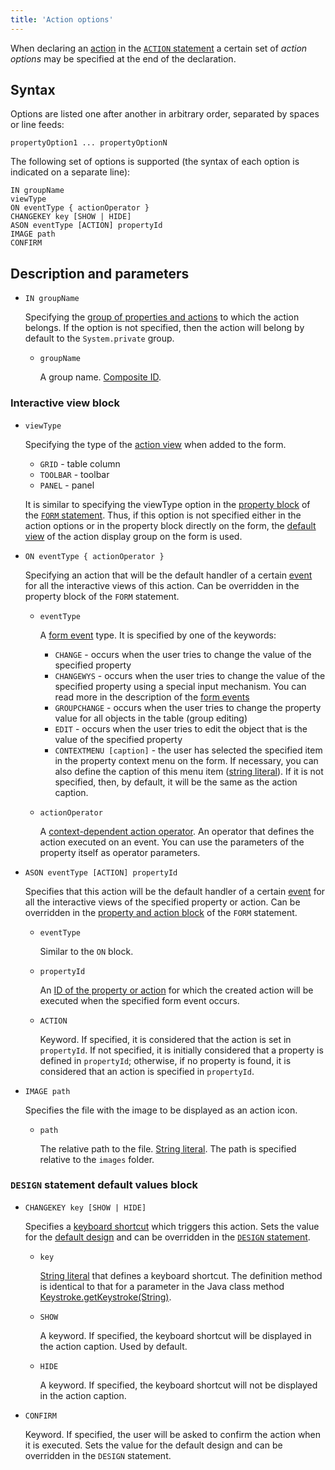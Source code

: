 ```yaml
---
title: 'Action options'
---
```


When declaring an [action](Actions.md) in the [`ACTION` statement](ACTION_instruction.md) a certain set of *action options* may be specified at the end of the declaration. 

## Syntax

Options are listed one after another in arbitrary order, separated by spaces or line feeds:

    propertyOption1 ... propertyOptionN

The following set of options is supported (the syntax of each option is indicated on a separate line):

    IN groupName
    viewType
    ON eventType { actionOperator }
    CHANGEKEY key [SHOW | HIDE]
    ASON eventType [ACTION] propertyId
    IMAGE path
    CONFIRM

## Description and parameters

- `IN groupName`

    Specifying the [group of properties and actions](Groups_of_properties_and_actions.md) to which the action belongs. If the option is not specified, then the action will belong by default to the `System.private` group.

    - `groupName`
    
        A group name. [Composite ID](IDs.md#cid-broken).

### Interactive view block

- `viewType`

    Specifying the type of the [action view](Interactive_view.md#property) when added to the form.

    - `GRID` - table column
    - `TOOLBAR` - toolbar
    - `PANEL` - panel

  It is similar to specifying the viewType option in the [property block](Properties_and_actions_block.md) of the [`FORM` statement](FORM_instruction.md). Thus, if this option is not specified either in the action options or in the property block directly on the form, the [default view](Interactive_view.md#property) of the action display group on the form is used.

- `ON eventType { actionOperator }`

    Specifying an action that will be the default handler of a certain [event](Form_events.md) for all the interactive views of this action. Can be overridden in the property block of the `FORM` statement.

    - `eventType`

        A [form event](Form_events.md) type. It is specified by one of the keywords:

        - `CHANGE` - occurs when the user tries to change the value of the specified property
        - `CHANGEWYS` - occurs when the user tries to change the value of the specified property using a special input mechanism. You can read more in the description of the [form events](Form_events.md) 
        - `GROUPCHANGE` - occurs when the user tries to change the property value for all objects in the table (group editing)
        - `EDIT` - occurs when the user tries to edit the object that is the value of the specified property
        - `CONTEXTMENU [caption]` - the user has selected the specified item in the property context menu on the form. If necessary, you can also define the caption of this menu item ([string literal](Literals.md#strliteral-broken)). If it is not specified, then, by default, it will be the same as the action caption.

    - `actionOperator`

        A [context-dependent action operator](Action_operator.md#contextdependent). An operator that defines the action executed on an event. You can use the parameters of the property itself as operator parameters.

- `ASON eventType [ACTION] propertyId`

    Specifies that this action will be the default handler of a certain [event](Form_events.md) for all the interactive views of the specified property or action. Can be overridden in the [property and action block](Properties_and_actions_block.md) of the `FORM` statement. 

    - `eventType`

        Similar to the `ON` block.

    - `propertyId`

        An [ID of the property or action](IDs.md#propertyid-broken) for which the created action will be executed when the specified form event occurs.

    - `ACTION`

        Keyword. If specified, it is considered that the action is set in `propertyId`. If not specified, it is initially considered that a property is defined in `propertyId`; otherwise, if no property is found, it is considered that an action is specified in `propertyId`.

- `IMAGE path`

    Specifies the file with the image to be displayed as an action icon.

    - `path`
     
        The relative path to the file. [String literal](Literals.md#strliteral-broken). The path is specified relative to the `images` folder.

### `DESIGN` statement default values block

- `CHANGEKEY key [SHOW | HIDE]`

    Specifies a [keyboard shortcut](Form_events.md#keyboard-broken) which triggers this action. Sets the value for the [default design](Form_design.md#defaultDesign) and can be overridden in the [`DESIGN` statement](DESIGN_instruction.md).

    - `key`
     
        [String literal](Literals.md#strliteral-broken) that defines a keyboard shortcut. The definition method is identical to that for a parameter in the Java class method [Keystroke.getKeystroke(String)](http://docs.oracle.com/javase/7/docs/api/javax/swing/KeyStroke.html#getKeyStroke(java.lang.String)).

    - `SHOW`
    
        A keyword. If specified, the keyboard shortcut will be displayed in the action caption. Used by default.

    - `HIDE`
     
        A keyword. If specified, the keyboard shortcut will not be displayed in the action caption. 

- `CONFIRM`

    Keyword. If specified, the user will be asked to confirm the action when it is executed. Sets the value for the default design and can be overridden in the `DESIGN` statement.
